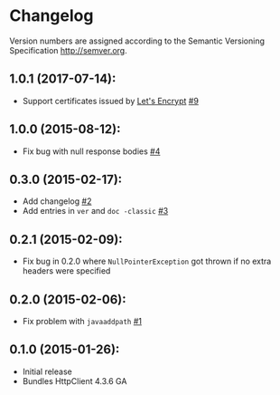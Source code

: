 # Changelog

Version numbers are assigned according to the Semantic Versioning Specification <http://semver.org>.

## 1.0.1 (2017-07-14):

 * Support certificates issued by [Let's Encrypt](https://letsencrypt.org) [#9](https://github.com/psexton/missing-http/issues/9)

## 1.0.0 (2015-08-12):

 * Fix bug with null response bodies [#4](https://github.com/psexton/missing-http/issues/4)

## 0.3.0 (2015-02-17):

 * Add changelog [#2](https://github.com/psexton/missing-http/issues/2)
 * Add entries in `ver` and `doc -classic` [#3](https://github.com/psexton/missing-http/issues/3)

## 0.2.1 (2015-02-09):

 * Fix bug in 0.2.0 where `NullPointerException` got thrown if no extra headers were specified

## 0.2.0 (2015-02-06):

 * Fix problem with `javaaddpath` [#1](https://github.com/psexton/missing-http/issues/1)

## 0.1.0 (2015-01-26):

 * Initial release
 * Bundles HttpClient 4.3.6 GA
